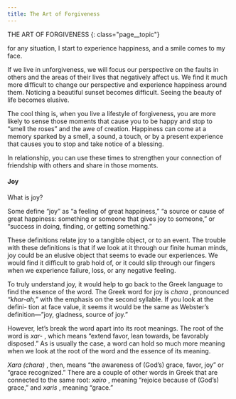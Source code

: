 ```yaml
---
title: The Art of Forgiveness
---
```


THE ART OF FORGIVENESS
{: class="page__topic"}

for any situation, I start to experience happiness, and a smile comes to my face.

If we live in unforgiveness, we will focus our perspective on the faults in
others and the areas of their lives that negatively affect us. We find it much
more difficult to change our perspective and experience happiness around them.
Noticing a beautiful sunset becomes difficult. Seeing the beauty of life becomes
elusive.

The cool thing is, when you live a lifestyle of forgiveness, you are more
likely to sense those moments that cause you to be happy and stop to “smell the
roses” and the awe of creation. Happiness can come at a memory sparked by a
smell, a sound, a touch, or by a present experience that causes you to stop and
take notice of a blessing.

In relationship, you can use these times to strengthen your connection of
friendship with others and share in those moments.

#### Joy

What is joy?

Some define “joy” as “a feeling of great happiness,” “a source or cause of
great happiness: something or someone that gives joy to someone,” or “success
in doing, finding, or getting something.”

These definitions relate joy to a tangible object, or to an event. The trouble
with these definitions is that if we look at it through our finite human minds, joy
could be an elusive object that seems to evade our experiences. We would find it
difficult to grab hold of, or it could slip through our fingers when we experience
failure, loss, or any negative feeling.

To truly understand joy, it would help to go back to the Greek language
to find the essence of the word. The Greek word for joy is _chara_ , pronounced
_“khar-ah,”_ with the emphasis on the second syllable. If you look at the defini-
tion at face value, it seems it would be the same as Webster’s definition—”joy,
gladness, source of joy.”

However, let’s break the word apart into its root meanings. The root of the
word is _xar-_ , which means “extend favor, lean towards, be favorably disposed.”
As is usually the case, a word can hold so much more meaning when we look at
the root of the word and the essence of its meaning.

_Xara (chara)_ , then, means “the awareness of (God’s) grace, favor, joy”
or “grace recognized.” There are a couple of other words in Greek that are
connected to the same root: _xairo_ , meaning “rejoice because of (God’s) grace,”
and _xaris_ , meaning “grace.”